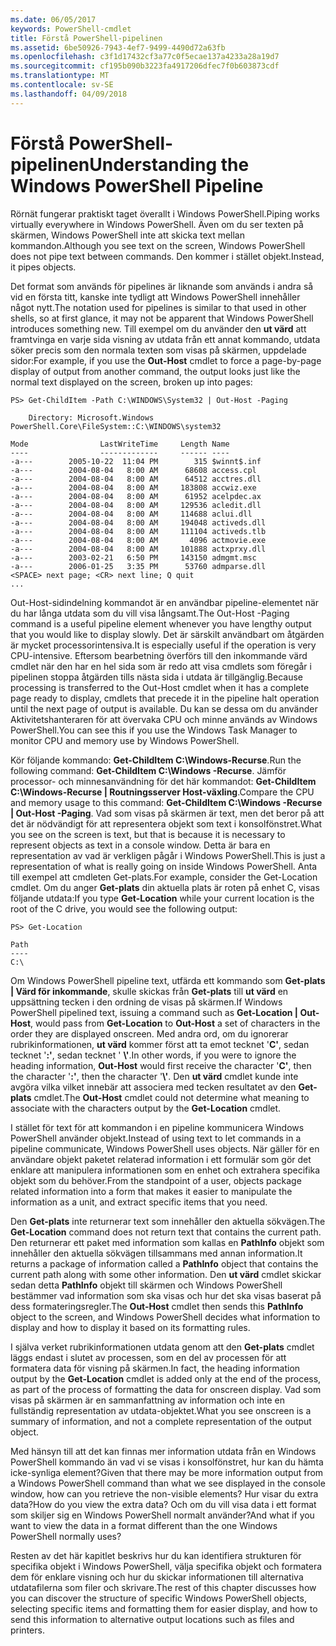 ```yaml
---
ms.date: 06/05/2017
keywords: PowerShell-cmdlet
title: Förstå PowerShell-pipelinen
ms.assetid: 6be50926-7943-4ef7-9499-4490d72a63fb
ms.openlocfilehash: c3f1d17432cf3a77c0f5ecae137a4233a28a19d7
ms.sourcegitcommit: cf195b090b3223fa4917206dfec7f0b603873cdf
ms.translationtype: MT
ms.contentlocale: sv-SE
ms.lasthandoff: 04/09/2018
---
```

# <a name="understanding-the-windows-powershell-pipeline"></a><span data-ttu-id="b422f-103">Förstå PowerShell-pipelinen</span><span class="sxs-lookup"><span data-stu-id="b422f-103">Understanding the Windows PowerShell Pipeline</span></span>
<span data-ttu-id="b422f-104">Rörnät fungerar praktiskt taget överallt i Windows PowerShell.</span><span class="sxs-lookup"><span data-stu-id="b422f-104">Piping works virtually everywhere in Windows PowerShell.</span></span> <span data-ttu-id="b422f-105">Även om du ser texten på skärmen, Windows PowerShell inte att skicka text mellan kommandon.</span><span class="sxs-lookup"><span data-stu-id="b422f-105">Although you see text on the screen, Windows PowerShell does not pipe text between commands.</span></span> <span data-ttu-id="b422f-106">Den kommer i stället objekt.</span><span class="sxs-lookup"><span data-stu-id="b422f-106">Instead, it pipes objects.</span></span>

<span data-ttu-id="b422f-107">Det format som används för pipelines är liknande som används i andra så vid en första titt, kanske inte tydligt att Windows PowerShell innehåller något nytt.</span><span class="sxs-lookup"><span data-stu-id="b422f-107">The notation used for pipelines is similar to that used in other shells, so at first glance, it may not be apparent that Windows PowerShell introduces something new.</span></span> <span data-ttu-id="b422f-108">Till exempel om du använder den **ut värd** att framtvinga en varje sida visning av utdata från ett annat kommando, utdata söker precis som den normala texten som visas på skärmen, uppdelade sidor:</span><span class="sxs-lookup"><span data-stu-id="b422f-108">For example, if you use the **Out-Host** cmdlet to force a page-by-page display of output from another command, the output looks just like the normal text displayed on the screen, broken up into pages:</span></span>

```
PS> Get-ChildItem -Path C:\WINDOWS\System32 | Out-Host -Paging

    Directory: Microsoft.Windows PowerShell.Core\FileSystem::C:\WINDOWS\system32

Mode                LastWriteTime     Length Name
----                -------------     ------ ----
-a---        2005-10-22  11:04 PM        315 $winnt$.inf
-a---        2004-08-04   8:00 AM      68608 access.cpl
-a---        2004-08-04   8:00 AM      64512 acctres.dll
-a---        2004-08-04   8:00 AM     183808 accwiz.exe
-a---        2004-08-04   8:00 AM      61952 acelpdec.ax
-a---        2004-08-04   8:00 AM     129536 acledit.dll
-a---        2004-08-04   8:00 AM     114688 aclui.dll
-a---        2004-08-04   8:00 AM     194048 activeds.dll
-a---        2004-08-04   8:00 AM     111104 activeds.tlb
-a---        2004-08-04   8:00 AM       4096 actmovie.exe
-a---        2004-08-04   8:00 AM     101888 actxprxy.dll
-a---        2003-02-21   6:50 PM     143150 admgmt.msc
-a---        2006-01-25   3:35 PM      53760 admparse.dll
<SPACE> next page; <CR> next line; Q quit
...
```

<span data-ttu-id="b422f-109">Out-Host-sidindelning kommandot är en användbar pipeline-elementet när du har långa utdata som du vill visa långsamt.</span><span class="sxs-lookup"><span data-stu-id="b422f-109">The Out-Host -Paging command is a useful pipeline element whenever you have lengthy output that you would like to display slowly.</span></span> <span data-ttu-id="b422f-110">Det är särskilt användbart om åtgärden är mycket processorintensiva.</span><span class="sxs-lookup"><span data-stu-id="b422f-110">It is especially useful if the operation is very CPU-intensive.</span></span> <span data-ttu-id="b422f-111">Eftersom bearbetning överförs till den inkommande värd cmdlet när den har en hel sida som är redo att visa cmdlets som föregår i pipelinen stoppa åtgärden tills nästa sida i utdata är tillgänglig.</span><span class="sxs-lookup"><span data-stu-id="b422f-111">Because processing is transferred to the Out-Host cmdlet when it has a complete page ready to display, cmdlets that precede it in the pipeline halt operation until the next page of output is available.</span></span> <span data-ttu-id="b422f-112">Du kan se dessa om du använder Aktivitetshanteraren för att övervaka CPU och minne används av Windows PowerShell.</span><span class="sxs-lookup"><span data-stu-id="b422f-112">You can see this if you use the Windows Task Manager to monitor CPU and memory use by Windows PowerShell.</span></span>

<span data-ttu-id="b422f-113">Kör följande kommando: **Get-ChildItem C:\\Windows-Recurse**.</span><span class="sxs-lookup"><span data-stu-id="b422f-113">Run the following command: **Get-ChildItem C:\\Windows -Recurse**.</span></span> <span data-ttu-id="b422f-114">Jämför processor- och minnesanvändning för det här kommandot: **Get-ChildItem C:\\Windows-Recurse | Routningsserver Host-växling**.</span><span class="sxs-lookup"><span data-stu-id="b422f-114">Compare the CPU and memory usage to this command: **Get-ChildItem C:\\Windows -Recurse | Out-Host -Paging**.</span></span> <span data-ttu-id="b422f-115">Vad som visas på skärmen är text, men det beror på att det är nödvändigt för att representera objekt som text i konsolfönstret.</span><span class="sxs-lookup"><span data-stu-id="b422f-115">What you see on the screen is text, but that is because it is necessary to represent objects as text in a console window.</span></span> <span data-ttu-id="b422f-116">Detta är bara en representation av vad är verkligen pågår i Windows PowerShell.</span><span class="sxs-lookup"><span data-stu-id="b422f-116">This is just a representation of what is really going on inside Windows PowerShell.</span></span> <span data-ttu-id="b422f-117">Anta till exempel att cmdleten Get-plats.</span><span class="sxs-lookup"><span data-stu-id="b422f-117">For example, consider the Get-Location cmdlet.</span></span> <span data-ttu-id="b422f-118">Om du anger **Get-plats** din aktuella plats är roten på enhet C, visas följande utdata:</span><span class="sxs-lookup"><span data-stu-id="b422f-118">If you type **Get-Location** while your current location is the root of the C drive, you would see the following output:</span></span>

```
PS> Get-Location

Path
----
C:\
```

<span data-ttu-id="b422f-119">Om Windows PowerShell pipeline text, utfärda ett kommando som **Get-plats | Värd för inkommande**, skulle skickas från **Get-plats** till **ut värd** en uppsättning tecken i den ordning de visas på skärmen.</span><span class="sxs-lookup"><span data-stu-id="b422f-119">If Windows PowerShell pipelined text, issuing a command such as **Get-Location | Out-Host**, would pass from **Get-Location** to **Out-Host** a set of characters in the order they are displayed onscreen.</span></span> <span data-ttu-id="b422f-120">Med andra ord, om du ignorerar rubrikinformationen, **ut värd** kommer först att ta emot tecknet '**C'**, sedan tecknet '**:'**, sedan tecknet ' **\\'**.</span><span class="sxs-lookup"><span data-stu-id="b422f-120">In other words, if you were to ignore the heading information, **Out-Host** would first receive the character '**C'**, then the character '**:'**, then the character '**\\'**.</span></span> <span data-ttu-id="b422f-121">Den **ut värd** cmdlet kunde inte avgöra vilka vilket innebär att associera med tecken resultatet av den **Get-plats** cmdlet.</span><span class="sxs-lookup"><span data-stu-id="b422f-121">The **Out-Host** cmdlet could not determine what meaning to associate with the characters output by the **Get-Location** cmdlet.</span></span>

<span data-ttu-id="b422f-122">I stället för text för att kommandon i en pipeline kommunicera Windows PowerShell använder objekt.</span><span class="sxs-lookup"><span data-stu-id="b422f-122">Instead of using text to let commands in a pipeline communicate, Windows PowerShell uses objects.</span></span> <span data-ttu-id="b422f-123">När gäller för en användare objekt paketet relaterad information i ett formulär som gör det enklare att manipulera informationen som en enhet och extrahera specifika objekt som du behöver.</span><span class="sxs-lookup"><span data-stu-id="b422f-123">From the standpoint of a user, objects package related information into a form that makes it easier to manipulate the information as a unit, and extract specific items that you need.</span></span>

<span data-ttu-id="b422f-124">Den **Get-plats** inte returnerar text som innehåller den aktuella sökvägen.</span><span class="sxs-lookup"><span data-stu-id="b422f-124">The **Get-Location** command does not return text that contains the current path.</span></span> <span data-ttu-id="b422f-125">Den returnerar ett paket med information som kallas en **PathInfo** objekt som innehåller den aktuella sökvägen tillsammans med annan information.</span><span class="sxs-lookup"><span data-stu-id="b422f-125">It returns a package of information called a **PathInfo** object that contains the current path along with some other information.</span></span> <span data-ttu-id="b422f-126">Den **ut värd** cmdlet skickar sedan detta **PathInfo** objekt till skärmen och Windows PowerShell bestämmer vad information som ska visas och hur det ska visas baserat på dess formateringsregler.</span><span class="sxs-lookup"><span data-stu-id="b422f-126">The **Out-Host** cmdlet then sends this **PathInfo** object to the screen, and Windows PowerShell decides what information to display and how to display it based on its formatting rules.</span></span>

<span data-ttu-id="b422f-127">I själva verket rubrikinformationen utdata genom att den **Get-plats** cmdlet läggs endast i slutet av processen, som en del av processen för att formatera data för visning på skärmen.</span><span class="sxs-lookup"><span data-stu-id="b422f-127">In fact, the heading information output by the **Get-Location** cmdlet is added only at the end of the process, as part of the process of formatting the data for onscreen display.</span></span> <span data-ttu-id="b422f-128">Vad som visas på skärmen är en sammanfattning av information och inte en fullständig representation av utdata-objektet.</span><span class="sxs-lookup"><span data-stu-id="b422f-128">What you see onscreen is a summary of information, and not a complete representation of the output object.</span></span>

<span data-ttu-id="b422f-129">Med hänsyn till att det kan finnas mer information utdata från en Windows PowerShell kommando än vad vi se visas i konsolfönstret, hur kan du hämta icke-synliga element?</span><span class="sxs-lookup"><span data-stu-id="b422f-129">Given that there may be more information output from a Windows PowerShell command than what we see displayed in the console window, how can you retrieve the non-visible elements?</span></span> <span data-ttu-id="b422f-130">Hur visar du extra data?</span><span class="sxs-lookup"><span data-stu-id="b422f-130">How do you view the extra data?</span></span> <span data-ttu-id="b422f-131">Och om du vill visa data i ett format som skiljer sig en Windows PowerShell normalt använder?</span><span class="sxs-lookup"><span data-stu-id="b422f-131">And what if you want to view the data in a format different than the one Windows PowerShell normally uses?</span></span>

<span data-ttu-id="b422f-132">Resten av det här kapitlet beskrivs hur du kan identifiera strukturen för specifika objekt i Windows PowerShell, välja specifika objekt och formatera dem för enklare visning och hur du skickar informationen till alternativa utdatafilerna som filer och skrivare.</span><span class="sxs-lookup"><span data-stu-id="b422f-132">The rest of this chapter discusses how you can discover the structure of specific Windows PowerShell objects, selecting specific items and formatting them for easier display, and how to send this information to alternative output locations such as files and printers.</span></span>